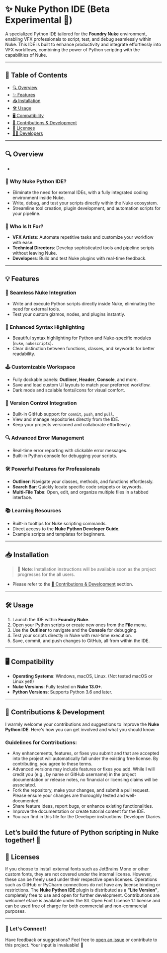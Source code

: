 # ✨ Nuke Python IDE (Beta Experimental 🚧)

A specialized Python IDE tailored for the **Foundry Nuke** environment, enabling VFX professionals to script, test, and debug seamlessly within Nuke. This IDE is built to enhance productivity and integrate effortlessly into VFX workflows, combining the power of Python scripting with the capabilities of Nuke.

---

## 📜 Table of Contents
- [🔍 Overview](#-overview)
- [✨ Features](#-features)
- [📥 Installation](#-installation)
- [🛠️ Usage](#️-usage)
- [🖥️ Compatibility](#-compatibility)
- [🤝 Contributions & Development](#-contributions--diaries)
- [📄 Licenses](#-licenses)
- [👨‍💻 Developers](#-developer-Diaris)

---

## 🔍 Overview
- 

### 🌟 Why Nuke Python IDE?
- Eliminate the need for external IDEs, with a fully integrated coding environment inside Nuke.
- Write, debug, and test your scripts directly within the Nuke ecosystem.
- Streamline tool creation, plugin development, and automation scripts for your pipeline.

### 🎯 Who Is It For?
- **VFX Artists**: Automate repetitive tasks and customize your workflow with ease.
- **Technical Directors**: Develop sophisticated tools and pipeline scripts without leaving Nuke.
- **Developers**: Build and test Nuke plugins with real-time feedback.

---

## 💡 Features

### 🧩 **Seamless Nuke Integration**
- Write and execute Python scripts directly inside Nuke, eliminating the need for external tools.
- Test your custom gizmos, nodes, and plugins instantly.

### 🎨 **Enhanced Syntax Highlighting**
- Beautiful syntax highlighting for Python and Nuke-specific modules (`nuke`, `nukescripts`).
- Clear distinction between functions, classes, and keywords for better readability.

### 🕹️ **Customizable Workspace**
- Fully dockable panels: **Outliner**, **Header**, **Console**, and more.
- Save and load custom UI layouts to match your preferred workflow.
- Dark mode and scalable fonts/icons for visual comfort.

### 🚀 **Version Control Integration**
- Built-in GitHub support for `commit`, `push`, and `pull`.
- View and manage repositories directly from the IDE.
- Keep your projects versioned and collaborate effortlessly.

### 🔍 **Advanced Error Management**
- Real-time error reporting with clickable error messages.
- Built-in Python console for debugging your scripts.

### 🛠️ **Powerful Features for Professionals**
- **Outliner**: Navigate your classes, methods, and functions effortlessly.
- **Search Bar**: Quickly locate specific code snippets or keywords.
- **Multi-File Tabs**: Open, edit, and organize multiple files in a tabbed interface.

### 📚 **Learning Resources**
- Built-in tooltips for Nuke scripting commands.
- Direct access to the **Nuke Python Developer Guide**.
- Example scripts and templates for beginners.

---

## 📥 Installation
> 🚧 **Note**: Installation instructions will be available soon as the project progresses for the all users.
- Please refer to the [🤝 Contributions & Development](#-contributions--development) section.

---

## 🛠️ Usage
1. Launch the IDE within **Foundry Nuke**.
2. Open your Python scripts or create new ones from the **File** menu.
3. Use the **Outliner** to navigate and the **Console** for debugging.
4. Test your scripts directly in Nuke with real-time execution.
5. Save, commit, and push changes to GitHub, all from within the IDE.

---

## 🖥️ Compatibility
- **Operating Systems**: Windows, macOS, Linux. (Not tested macOS or Linux yet!)
- **Nuke Versions**: Fully tested on **Nuke 13.0+**.
- **Python Versions**: Supports Python 3.6 and later.

---
## 🤝 Contributions & Development

I warmly welcome your contributions and suggestions to improve the **Nuke Python IDE**. Here's how you can get involved and what you should know:

### Guidelines for Contributions:
   - Any enhancements, features, or fixes you submit and that are accepted into the project will automatically fall under the existing free license. By contributing, you agree to these terms.
   - Advanced versions may include features or fixes you add. While I will credit you (e.g., by name or GitHub username) in the project documentation or release notes, no financial or licensing claims will be associated.
   - Fork the repository, make your changes, and submit a pull request. Please ensure your changes are thoroughly tested and well-documented.
   - Share feature ideas, report bugs, or enhance existing functionalities.  
   - Improve the documentation or create tutorial content for the IDE.
   - You can find in this file for the Developer instructions: Developer Diaries.


Let’s build the future of Python scripting in Nuke together! 🚀
---
## 📄 Licenses

If you choose to install external fonts such as JetBrains Mono or other custom fonts, they are not covered under the internal license. However, these can be freely used under their respective open licenses.
Operations such as GitHub or PyCharm connections do not have any license binding or restrictions.
The **Nuke Python IDE** plugin is distributed as a **"Lite Version"**, completely free to use and open for further development. Contributions are welcome!
eface is available under the SIL Open Font License 1.1 license and can be used free of charge for both commercial and non-commercial purposes.

---

### 💬 Let's Connect!
Have feedback or suggestions? Feel free to [open an issue](https://github.com/) or contribute to this project. Your input is invaluable! 💖
